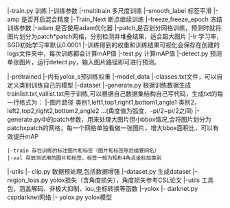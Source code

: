 |-train.py 训练
	|-训练参数
		|-multitrain 多尺度训练
		|-smooth_label 标签平滑
		|-amp 是否开启混合精度
		|-Train_Next 断点继续训练
		|-freeze,freeze_epoch 冻结训练参数
		|-adam 是否使用adam优化器
		|-patch,是否划分网格训练，预测时就将图片划分为patch*patch网格，分别检测并堆叠结果，适合超大图片
		|-lr 学习率，SGD初始学习率默认0.0001
	|-训练得到的权重和训练结果可视化会保存在创建的logs文件夹中，每次训练都会计算mAP值
|-test.py 计算mAP值
|-detect.py 预测单张图片，运行detect.py，输入图片路径即可进行预测。

|-pretrained
	|-内有yolox_s预训练权重
|-model_data
	|-classes.txt文件，可以自定义类别训练自己的模型
|-dataset
	|-generate.py 根据训练数据生成trainlist.txt,vallist.txt用于训练,可以根据自己数据集结构自己写代码，生成txt的每一行格式为：
		|-图片路径 类别1,left1,top1,right1,bottom1,angle1 类别2，left2,top2,right2,bottom2,angle2 ...(角度值为弧度，-pi/2~pi/2之间)
		|-generate.py中的patch参数，用来处理大图片但小bbox情况,会将图片划分为patchxpatch的网格，每一个网格单独看做一张图片，增大bbox面积比，可以有效提升mAP
		
	|-train 存在训练的标注图片和标签（图片和标签除后缀要同名）
	|-val 存放测试用的图片和标签，标签一般为矩形4角点坐标加类别
|-utils
	|- clip.py 数据预处理,包括数据增强
	|-dataset.py 生成dataset
	|-region_loss.py yolox损失（含角度损失），角度损失参考CSL论文
	|-utils 工具包，涵盖解码、非极大抑制、iou,坐标转换等函数
|-yolox
	|- darknet.py cspdarknet网络
	|- yolox.py yolox模型